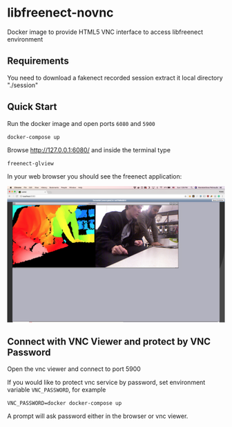 libfreenect-novnc
=================

Docker image to provide HTML5 VNC interface to access libfreenect environment

Requirements
------------

You need to download a fakenect recorded session extract it local directory "./session"

Quick Start
-------------------------

Run the docker image and open ports `6080` and `5900`

```
docker-compose up
```

Browse http://127.0.0.1:6080/ and inside the terminal type

```
freenect-glview
```

In your web browser you should see the freenect application:

![Explorer Screenshot](https://raw.githubusercontent.com/kpsimoulis/docker/master/libfreenect-novnc/screenshot.png)

Connect with VNC Viewer and protect by VNC Password
------------------

Open the vnc viewer and connect to port 5900

If you would like to protect vnc service by password, set environment variable `VNC_PASSWORD`, for example

```
VNC_PASSWORD=docker docker-compose up
```

A prompt will ask password either in the browser or vnc viewer.